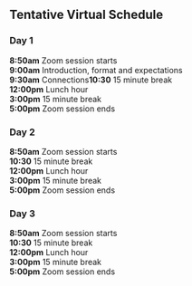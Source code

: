 ## Tentative Virtual Schedule

### Day 1

**8:50am**  Zoom session starts  
**9:00am**  Introduction, format and expectations  
**9:30am**  Connections**10:30**   15 minute break  
**12:00pm** Lunch hour  
**3:00pm**  15 minute break  
**5:00pm**  Zoom session ends  

### Day 2

**8:50am**  Zoom session starts  
**10:30**   15 minute break  
**12:00pm** Lunch hour  
**3:00pm**  15 minute break  
**5:00pm**  Zoom session ends  

### Day 3

**8:50am**  Zoom session starts  
**10:30**   15 minute break  
**12:00pm** Lunch hour  
**3:00pm**  15 minute break  
**5:00pm**  Zoom session ends  

